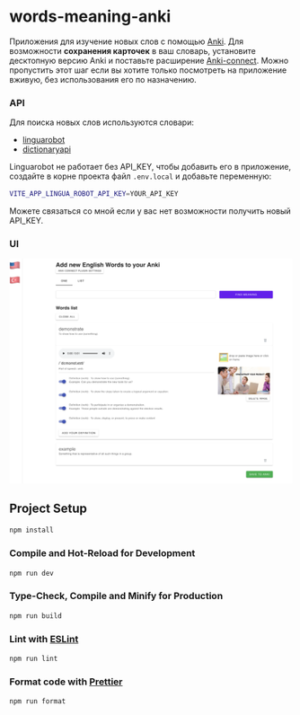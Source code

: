 # words-meaning-anki

Приложения для изучение новых слов с помощью [Anki](https://apps.ankiweb.net/).
Для возможности **сохранения карточек** в ваш словарь, установите десктопную версию Anki и поставьте расширение [Anki-connect](https://github.com/FooSoft/anki-connect).
Можно пропустить этот шаг если вы хотите только посмотреть на приложение вживую, без использования его по  назначению.

### API
Для поиска новых слов используются словари: 
- [linguarobot](https://www.linguarobot.io/)
- [dictionaryapi](https://dictionaryapi.dev/)

Linguarobot не работает без API_KEY, чтобы добавить его в приложение, создайте в корне проекта файл `.env.local` и добавьте переменную:
```sh
VITE_APP_LINGUA_ROBOT_API_KEY=YOUR_API_KEY
```
Можете связаться со мной если у вас нет возможности получить новый API_KEY.

### UI 
![English words page](./docs/images/ui-demonstration.png)


## Project Setup

```sh
npm install
```

### Compile and Hot-Reload for Development

```sh
npm run dev
```

### Type-Check, Compile and Minify for Production

```sh
npm run build
```

### Lint with [ESLint](https://eslint.org/)

```sh
npm run lint
```

### Format code with [Prettier](https://prettier.io/)

```sh
npm run format
```